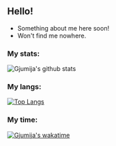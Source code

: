 ## Hello!
- Something about me here soon!
- Won't find me nowhere.

### My stats:
![Gjumija's github stats](https://github-readme-stats.vercel.app/api?username=gjumle&show_icons=true&hide=contribs,issues) 

### My langs:
[![Top Langs](https://github-readme-stats.vercel.app/api/top-langs/?username=gjumle&layout=compact)](https://github.com/anuraghazra/github-readme-stats)  

### My time:
[![Gjumija's wakatime](https://github-readme-stats.vercel.app/api/wakatime?username=gjumle,theme=dark)](https://github.com/anuraghazra/github-readme-stats)
